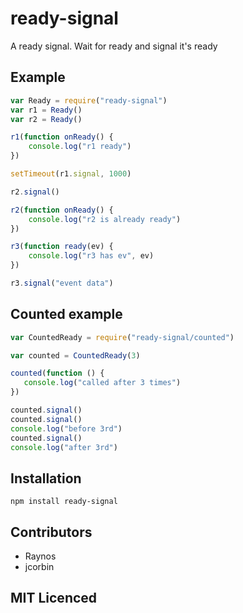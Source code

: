 # ready-signal

A ready signal. Wait for ready and signal it's ready

## Example

``` js
var Ready = require("ready-signal")
var r1 = Ready()
var r2 = Ready()

r1(function onReady() {
    console.log("r1 ready")
})

setTimeout(r1.signal, 1000)

r2.signal()

r2(function onReady() {
    console.log("r2 is already ready")
})

r3(function ready(ev) {
    console.log("r3 has ev", ev)
})

r3.signal("event data")
```

## Counted example

```js
var CountedReady = require("ready-signal/counted")

var counted = CountedReady(3)

counted(function () {
   console.log("called after 3 times")
})

counted.signal()
counted.signal()
console.log("before 3rd")
counted.signal()
console.log("after 3rd")
```

## Installation

`npm install ready-signal`

## Contributors

 - Raynos
 - jcorbin

## MIT Licenced
